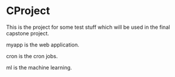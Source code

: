 # CProject
This is the project for some test stuff which will be used in the final capstone project. 

myapp is the web application.

cron is the cron jobs.

ml is the machine learning.

